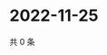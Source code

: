 # 2022-11-25

共 0 条

<!-- BEGIN WEIBO -->
<!-- 最后更新时间 Fri Nov 25 2022 22:13:43 GMT+0800 (China Standard Time) -->

<!-- END WEIBO -->
